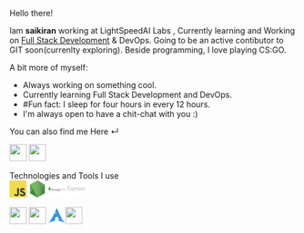 Hello there!

Iam **saikiran** working at LightSpeedAI Labs , Currently learning and Working on <u>Full Stack Development</u> & DevOps. Going to be an active contibutor to GIT soon(currenlty exploring).
Beside programming, I love playing CS:GO.

A bit more of myself:

- Always working on something cool.
- Currently learning Full Stack Development and DevOps.
- #Fun fact: I sleep for four hours in every 12 hours.
- I'm always open to have a chit-chat with you :)



You can also find me Here ↵

<a href="https://www.linkedin.com/in/saikiran-belana-81004613a/"><img height="30px" width="30px" src="https://cdn.pixabay.com/photo/2017/08/22/11/56/linked-in-2668700__340.png"/></a>
<a href="https://www.instagram.com/seizetheparallel/?hl=en"><img height="30px" width="30px" src="https://cdn.pixabay.com/photo/2016/08/09/17/52/instagram-1581266__340.jpg"/></a>
</br>

Technologies and Tools I use</b></br>
<img height ="30px" width="30px" src="https://raw.githubusercontent.com/github/explore/80688e429a7d4ef2fca1e82350fe8e3517d3494d/topics/javascript/javascript.png"/>
<img height ="30px" width="30px" src="https://raw.githubusercontent.com/github/explore/80688e429a7d4ef2fca1e82350fe8e3517d3494d/topics/nodejs/nodejs.png"/>
<img height ="30px" width="30px" src="https://raw.githubusercontent.com/github/explore/80688e429a7d4ef2fca1e82350fe8e3517d3494d/topics/mongodb/mongodb.png"/>
<img height ="30px" width="30px" src="https://raw.githubusercontent.com/github/explore/80688e429a7d4ef2fca1e82350fe8e3517d3494d/topics/express/express.png"/>

<img height ="30px" width="30px" src="https://img.icons8.com/color/48/000000/git.png"/>    <img height ="30px" width="30px" src="https://img.icons8.com/dusk/64/000000/docker.png"/> <img height ="30px" width="30px" src="images/arch.png"/><img height ="30px" width="30px" src="https://img.icons8.com/dusk/64/000000/visual-studio-code-2019.png"/>

</br>





<!---
Saikiranbelana/Saikiranbelana is a ✨ special ✨ repository because its `README.md` (this file) appears on your GitHub profile.
You can click the Preview link to take a look at your changes.
--->





